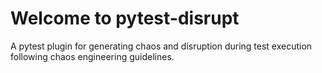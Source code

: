 # Welcome to pytest-disrupt

A pytest plugin for generating chaos and disruption during test execution following chaos engineering guidelines.
